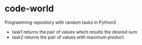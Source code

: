 # code-world
Programming repository with random tasks in Python3
* task1 returns the pair of values which results the desired sum
* task2 returns the pair of values with maximum product.
